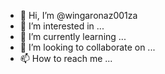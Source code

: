 - 👋 Hi, I’m @wingaronaz001za
- 👀 I’m interested in ...
- 🌱 I’m currently learning ...
- 💞️ I’m looking to collaborate on ...
- 📫 How to reach me ...

<!---
wingaronaz001za/wingaronaz001za is a ✨ special ✨ repository because its `README.md` (this file) appears on your GitHub profile.
You can click the Preview link to take a look at your changes.
--->
